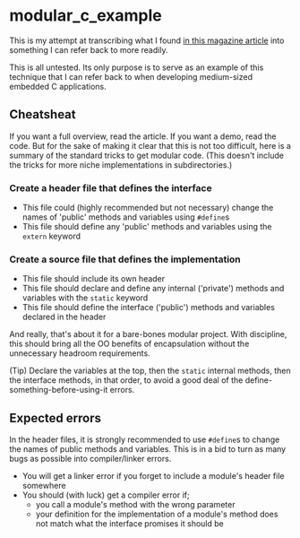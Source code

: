 # modular_c_example

This is my attempt at transcribing what I found [in this magazine article](https://www.embedded.com/modular-programming-in-c/) into something I can refer back to more readily.

This is all untested. Its only purpose is to serve as an example of this technique that I can refer back to when developing medium-sized embedded C applications.

## Cheatsheat

If you want a full overview, read the article. If you want a demo, read the code. But for the sake of making it clear that this is not too difficult, here is a summary of the standard tricks to get modular code. (This doesn't include the tricks for more niche implementations in subdirectories.)

### Create a header file that defines the interface
- This file could (highly recommended but not necessary) change the names of 'public' methods and variables using `#define`s
- This file should define any 'public' methods and variables using the `extern` keyword

### Create a source file that defines the implementation
- This file should include its own header
- This file should declare and define any internal ('private') methods and variables with the `static` keyword
- This file should define the interface ('public') methods and variables declared in the header

And really, that's about it for a bare-bones modular project. With discipline, this should bring all the OO benefits of encapsulation without the unnecessary headroom requirements.

(Tip) Declare the variables at the top, then the `static` internal methods, then the interface methods, in that order, to avoid a good deal of the define-something-before-using-it errors.

## Expected errors

In the header files, it is strongly recommended to use `#define`s to change the names of public methods and variables. This is in a bid to turn as many bugs as possible into compiler/linker errors.
- You will get a linker error if you forget to include a module's header file somewhere
- You should (with luck) get a compiler error if;
	* you call a module's method with the wrong parameter
	* your definition for the implementation of a module's method does not match what the interface promises it should be
